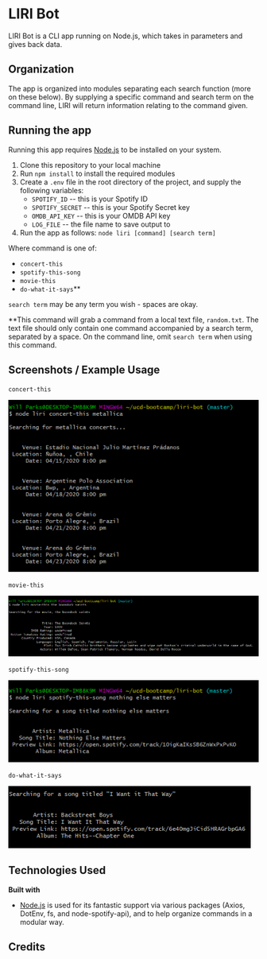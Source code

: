 # LIRI Bot

<!-- 1. Clearly state the problem the app is trying to solve -->

LIRI Bot is a CLI app running on Node.js, which takes in parameters and gives back data.

<!-- 2. Give a high-level overview of how the app is organized -->
## Organization
The app is organized into modules separating each search function (more on these below). By supplying a specific command and search term on the command line, LIRI will return information relating to the command given.

<!-- 3. Git start-to-finish instructions on how to run the app -->
## Running the app
Running this app requires [Node.js](https://www.nodejs.org) to be installed on your system.

1. Clone this repository to your local machine
2. Run `npm install` to install the required modules
3. Create a `.env` file in the root directory of the project, and supply the following variables:
   - `SPOTIFY_ID` -- this is your Spotify ID
   - `SPOTIFY_SECRET` -- this is your Spotify Secret key
   - `OMDB_API_KEY` -- this is your OMDB API key
   - `LOG_FILE` -- the file name to save output to
4. Run the app as follows:
`node liri [command] [search term]`

Where command is one of:
- `concert-this`
- `spotify-this-song`
- `movie-this`
- `do-what-it-says`**

`search term` may be any term you wish - spaces are okay.

**This command will grab a command from a local text file, `random.txt`. The text file should only contain one command accompanied by a search term, separated by a space. On the command line, omit `search term` when using this command.
<!-- 4. Include screenshots, gifs, or videos of the app functioning -->
## Screenshots / Example Usage
`concert-this`

![concert-this](./assets/img/concert-this-example.png)

`movie-this`

![movie-this](./assets/img/movie-this-example.png)

`spotify-this-song`

![spotify-this-song](./assets/img/spotify-this-song-example.png)

`do-what-it-says`

![do-what-it-says](./assets/img/do-what-it-says-example.png)

<!-- 6. Clearly list the technologies used in the app -->
## Technologies Used
<b>Built with</b>
* [Node.js](https://www.nodejs.org) is used for its fantastic support via various packages (Axios, DotEnv, fs, and node-spotify-api), and to help organize commands in a modular way.
<!-- 7. State your role in the app development -->

## Credits
